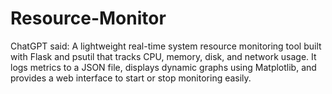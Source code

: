 # Resource-Monitor
ChatGPT said: A lightweight real-time system resource monitoring tool built with Flask and psutil that tracks CPU, memory, disk, and network usage. It logs metrics to a JSON file, displays dynamic graphs using Matplotlib, and provides a web interface to start or stop monitoring easily.
